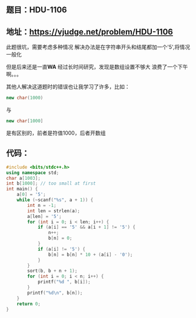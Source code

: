 ## 题目：HDU-1106
地址：https://vjudge.net/problem/HDU-1106
---
此题很坑，需要考虑多种情况
解决办法是在字符串开头和结尾都加一个'5',将情况一般化

但是后来还是一直**WA**
经过长时间研究，发现是数组设置不够大
浪费了一个下午啊。。。

其他人解决这道题时的错误也让我学习了许多，比如：
```cpp
new char(1000)
```
与
```cpp
new char[1000]
```
是有区别的，前者是符值1000，后者开数组

## 代码：
```cpp
#include <bits/stdc++.h>
using namespace std;
char a[1003];
int b[1000]; // too small at first
int main() {
    a[0] = '5';
    while (~scanf("%s", a + 1)) {
        int n = -1;
        int len = strlen(a);
        a[len] = '5';
        for (int i = 0; i < len; i++) {
            if (a[i] == '5' && a[i + 1] != '5') {
                n++;
                b[n] = 0;
            }
            if (a[i] != '5') {
                b[n] = b[n] * 10 + (a[i] - '0');
            }
        }
        sort(b, b + n + 1);
        for (int i = 0; i < n; i++) {
            printf("%d ", b[i]);
        }
        printf("%d\n", b[n]);
    }
    return 0;
}
```